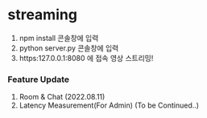 # streaming
1. npm install 콘솔창에 입력
2. python server.py 콘솔창에 입력
3. https:127.0.0.1:8080 에 접속 영상 스트리밍!

### Feature Update
1. Room & Chat (2022.08.11)
2. Latency Measurement(For Admin) (To be Continued..)
